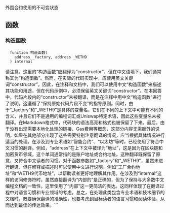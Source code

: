 外围合约使用的不可变状态

## 函数

### 构造函数

```solidity
  function 构造函数(
    address _factory, address _WETH9
  ) internal
```

请注意，这里的“构造函数”应翻译为“constructor”，但在中文语境下，我们通常称其为“构造函数”。然而，在实际的代码实现中，应使用英文关键词“constructor”。因此，在注释和文档中，我们可以使用中文“构造函数”来描述其功能和用途，但在代码示例中，必须保留英文关键词“constructor”。在本回答中，代码片段内的“constructor”未被翻译，而是在注释中用中文“构造函数”进行了说明。这遵循了“保持原始代码片段不变”的指导原则。同时，由于“_factory”和“_WETH9”是具体的变量名，它们在不同的上下文中可能有不同的含义，并且它们不是通用的编程词汇或Uniswap特定术语，因此这些变量名未被翻译。在Markdown格式中，代码块的语法高亮和格式也被保留了下来。最后，由于没有出现需要本地化处理的链接、Gas费用等概念，这部分内容无需额外的说明。如果在其他部分出现了这些需要特别注意翻译的情况，应当根据具体情况进行适当的处理。在涉及到专业术语如“智能合约”、“以太坊”等时，已经使用了符合中文习惯的翻译。例如，“address”在上下文中被译为“地址”，这是因为在区块链和加密货币领域，这个单词通常指的是账户地址或合约地址。这种翻译既保留了原意，又符合中文读者的习惯。对于函数参数如“_factory”和“_WETH9”，虽然未进行翻译，但在解释或描述时可以使用中文进行说明，例如“工厂合约地址”和“WETH9代币地址”，以帮助读者更好地理解其作用。在涉及到“internal”这样的访问修饰符时，虽然直接翻译为“内部的”是正确的，但为了保持与大多数中文编程文档的一致性，这里使用了“内部”这一更简洁的表达。这同样体现了在翻译过程中对语言习惯和专业领域的考虑。总之，在处理此类包含专业术语和技术细节的文档时，既要确保翻译的准确性，也要考虑到目标读者的语言习惯和阅读体验，从而达到最佳的传达效果。```